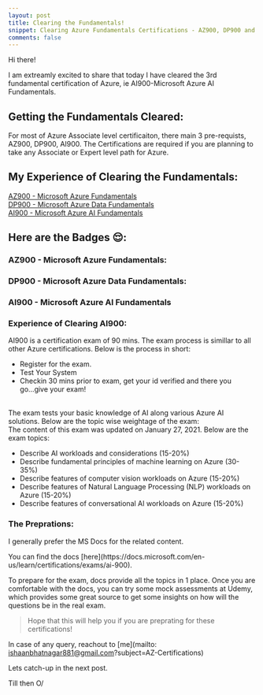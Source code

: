 ```yaml
---
layout: post
title: Clearing the Fundamentals!
snippet: Clearing Azure Fundamentals Certifications - AZ900, DP900 and AI900
comments: false
---
```


Hi there!

<p>I am extreamly excited to share that today I have cleared the 3rd fundamental certification of Azure, ie AI900-Microsoft Azure AI Fundamentals.</p>

## Getting the Fundamentals Cleared:
<p>
For most of Azure Associate level certificaiton, there main 3 pre-requists, AZ900, DP900, AI900.
The Certifications are required if you are planning to take any Associate or Expert level path for Azure.
</p>

## My Experience of Clearing the Fundamentals:
[AZ900 - Microsoft Azure Fundamentals](https://ishaanbhatnagar25.github.io/2020/12/20/TheFirstFlight/)<br>
[DP900 - Microsoft Azure Data Fundamentals](https://ishaanbhatnagar25.github.io/2021/01/26/RepublicDay/)<br>
[AI900 - Microsoft Azure AI Fundamentals](https://ishaanbhatnagar25.github.io/2021/02/15/ClearingFundamentals/)<br>


## Here are the Badges 😌:

<script type="text/javascript" async src="//cdn.youracclaim.com/assets/utilities/embed.js"></script>

### AZ900 - Microsoft Azure Fundamentals:
<div data-iframe-width="150" data-iframe-height="270" data-share-badge-id="df7dc25e-c1c8-4549-8493-26d94fc125b3" data-share-badge-host="https://www.youracclaim.com"></div>

### DP900 - Microsoft Azure Data Fundamentals:
<div data-iframe-width="150" data-iframe-height="270" data-share-badge-id="98ccf35c-6fa8-4a47-bc26-38cb7ebc411f" data-share-badge-host="https://www.youracclaim.com"></div>

### AI900 - Microsoft Azure AI Fundamentals
<div data-iframe-width="150" data-iframe-height="270" data-share-badge-id="871f0dc8-edb2-4c6e-905d-985f0fda56ca" data-share-badge-host="https://www.youracclaim.com"></div><script type="text/javascript" async src="//cdn.youracclaim.com/assets/utilities/embed.js"></script>


### Experience of Clearing AI900:
<p>
AI900 is a certification exam of 90 mins. The exam process is simillar to all other Azure certifications.
Below is the process in short:
<ul>
<li>Register for the exam.</li>
<li>Test Your System</li>
<li>Checkin 30 mins prior to exam, get your id verified and there you go...give your exam!</li>
</ul>
<br>
The exam tests your basic knowledge of AI along various Azure AI solutions. Below are the topic wise weightage of the exam:<br>
The content of this exam was updated on January 27, 2021. Below are the exam topics:
<ul>
<li>Describe AI workloads and considerations (15-20%)</li>
<li>Describe fundamental principles of machine learning on Azure (30-35%)</li>
<li>Describe features of computer vision workloads on Azure (15-20%)</li>
<li>Describe features of Natural Language Processing (NLP) workloads on Azure (15-20%)</li>
<li>Describe features of conversational AI workloads on Azure (15-20%)</li>
</ul>
</p>

### The Preprations:
<p>
I generally prefer the MS Docs for the related content. 
</p>
You can find the docs [here](https://docs.microsoft.com/en-us/learn/certifications/exams/ai-900).

<p>
To prepare for the exam, docs provide all the topics in 1 place. Once you are comfortable with the docs, you can try some mock assessments at Udemy, which provides some great source to get some insights on how will the questions be in the real exam.
</p>

> Hope that this will help you if you are preprating for these certifications!

In case of any query, reachout to [me](mailto: ishaanbhatnagar881@gmail.com?subject=AZ-Certifications)

Lets catch-up in the next post.

Till then O/